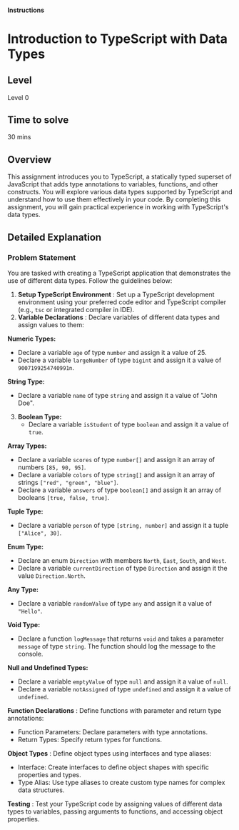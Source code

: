 
#### Instructions

# Introduction to TypeScript with Data Types

## Level

Level 0

## Time to solve

30 mins

## Overview

This assignment introduces you to TypeScript, a statically typed superset of JavaScript that adds type annotations to variables, functions, and other constructs. You will explore various data types supported by TypeScript and understand how to use them effectively in your code. By completing this assignment, you will gain practical experience in working with TypeScript's data types.

## Detailed Explanation

### Problem Statement

You are tasked with creating a TypeScript application that demonstrates the use of different data types. Follow the guidelines below:

1. **Setup TypeScript Environment** : Set up a TypeScript development environment using your preferred code editor and TypeScript compiler (e.g., `tsc` or integrated compiler in IDE).
2. **Variable Declarations** : Declare variables of different data types and assign values to them:

**Numeric Types:**

* Declare a variable `age` of type `number` and assign it a value of 25.
* Declare a variable `largeNumber` of type `bigint` and assign it a value of `9007199254740991n`.

**String Type:**

* Declare a variable `name` of type `string` and assign it a value of "John Doe".

3. **Boolean Type:**
   * Declare a variable `isStudent` of type `boolean` and assign it a value of `true`.

**Array Types:**

* Declare a variable `scores` of type `number[]` and assign it an array of numbers `[85, 90, 95]`.
* Declare a variable `colors` of type `string[]` and assign it an array of strings `["red", "green", "blue"]`.
* Declare a variable `answers` of type `boolean[]` and assign it an array of booleans `[true, false, true]`.

**Tuple Type:**

* Declare a variable `person` of type `[string, number]` and assign it a tuple `["Alice", 30]`.

**Enum Type:**

* Declare an enum `Direction` with members `North`, `East`, `South`, and `West`.
* Declare a variable `currentDirection` of type `Direction` and assign it the value `Direction.North`.

**Any Type:**

* Declare a variable `randomValue` of type `any` and assign it a value of `"Hello"`.

**Void Type:**

* Declare a function `logMessage` that returns `void` and takes a parameter `message` of type `string`. The function should log the message to the console.

**Null and Undefined Types:**

* Declare a variable `emptyValue` of type `null` and assign it a value of `null`.
* Declare a variable `notAssigned` of type `undefined` and assign it a value of `undefined`.

 **Function Declarations** : Define functions with parameter and return type annotations:

* Function Parameters: Declare parameters with type annotations.
* Return Types: Specify return types for functions.

 **Object Types** : Define object types using interfaces and type aliases:

* Interface: Create interfaces to define object shapes with specific properties and types.
* Type Alias: Use type aliases to create custom type names for complex data structures.

 **Testing** : Test your TypeScript code by assigning values of different data types to variables, passing arguments to functions, and accessing object properties.
